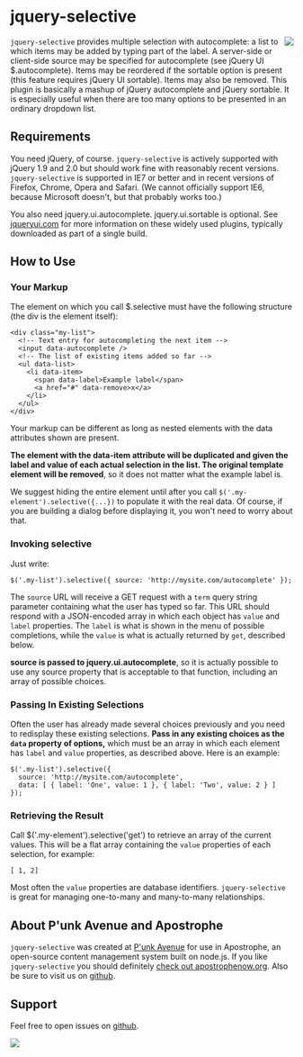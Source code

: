 # jquery-selective

<a href="http://apostrophenow.org/"><img src="https://raw.github.com/punkave/jquery-selective/master/logos/logo-box-madefor.png" align="right" /></a>

`jquery-selective` provides multiple selection with autocomplete: a list to which items may be added by typing part of the label. A server-side or client-side source may be specified for autocomplete (see jQuery UI $.autocomplete). Items may be reordered if the sortable option is present (this feature requires jQuery UI sortable). Items may also be removed. This plugin is basically a mashup of jQuery autocomplete and jQuery sortable. It is especially useful when there are too many options to be presented in an ordinary dropdown list.

## Requirements

You need jQuery, of course. `jquery-selective` is actively supported with jQuery 1.9 and 2.0 but should work fine with reasonably recent versions. `jquery-selective` is supported in IE7 or better and in recent versions of Firefox, Chrome, Opera and Safari. (We cannot officially support IE6, because Microsoft doesn't, but that probably works too.)

You also need jquery.ui.autocomplete. jquery.ui.sortable is optional. See [jqueryui.com](http://jqueryui.com/) for more information on these widely used plugins, typically downloaded as part of a single build.

## How to Use

### Your Markup

The element on which you call $.selective must have the following
structure (the div is the element itself):

    <div class="my-list">
      <!-- Text entry for autocompleting the next item -->
      <input data-autocomplete />
      <!-- The list of existing items added so far -->
      <ul data-list>
        <li data-item>
          <span data-label>Example label</span>
          <a href="#" data-remove>x</a>
        </li>
      </ul>
    </div>

Your markup can be different as long as nested elements with the data
attributes shown are present.

**The element with the data-item attribute
will be duplicated and given the label and value of each actual selection in the list. The original template element will be removed**, so it does not matter what the example label is.

We suggest hiding the entire element until after you call
`$('.my-element').selective({...})` to populate it with the
real data. Of course, if you are building a dialog before displaying it, you won't need to worry about that.

### Invoking selective

Just write:

    $('.my-list').selective({ source: 'http://mysite.com/autocomplete' });

The `source` URL will receive a GET request with a `term` query string parameter containing what the user has typed so far. This URL should respond with a JSON-encoded array in which each object has `value` and `label` properties. The `label` is what is shown in the menu of possible completions, while the `value` is what is actually returned by `get`, described below.


**source is passed to jquery.ui.autocomplete**, so it is actually possible to use any source property that is acceptable to that function, including an array of possible choices.

### Passing In Existing Selections

Often the user has already made several choices previously and you need to redisplay these existing selections. **Pass in any existing choices as the `data` property of options,** which must be an array in which each element has `label` and `value` properties, as described above. Here is an example:

    $('.my-list').selective({
      source: 'http://mysite.com/autocomplete',
      data: [ { label: 'One', value: 1 }, { label: 'Two', value: 2 } ]
    });

### Retrieving the Result

Call $('.my-element').selective('get') to retrieve an array of the current values. This will be a flat array containing the `value` properties of each selection, for example:

    [ 1, 2]

Most often the `value` properties are database identifiers. `jquery-selective` is great for managing one-to-many and many-to-many relationships.

## About P'unk Avenue and Apostrophe

`jquery-selective` was created at [P'unk Avenue](http://punkave.com) for use in Apostrophe, an open-source content management system built on node.js. If you like `jquery-selective` you should definitely [check out apostrophenow.org](http://apostrophenow.org). Also be sure to visit us on [github](http://github.com/punkave).

## Support

Feel free to open issues on [github](http://github.com/punkave/jquery-selective).

<a href="http://punkave.com/"><img src="https://raw.github.com/punkave/jquery-selective/master/logos/logo-box-builtby.png" /></a>


